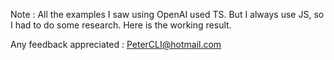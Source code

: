 
Note : 
All the examples I saw using OpenAI used TS.
But I always use JS, so I had to do some research.
Here is the working result. 
 
Any feedback appreciated : PeterCLI@hotmail.com


 


